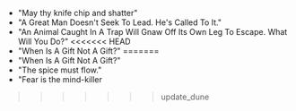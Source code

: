 - "May thy knife chip and shatter"
- "A Great Man Doesn't Seek To Lead. He's Called To It."
- "An Animal Caught In A Trap Will Gnaw Off Its Own Leg To Escape. What Will You Do?"
<<<<<<< HEAD
- "When Is A Gift Not A Gift?"
=======
- "When Is A Gift Not A Gift?"
- "The spice must flow."
- "Fear is the mind-killer
>>>>>>> update_dune
